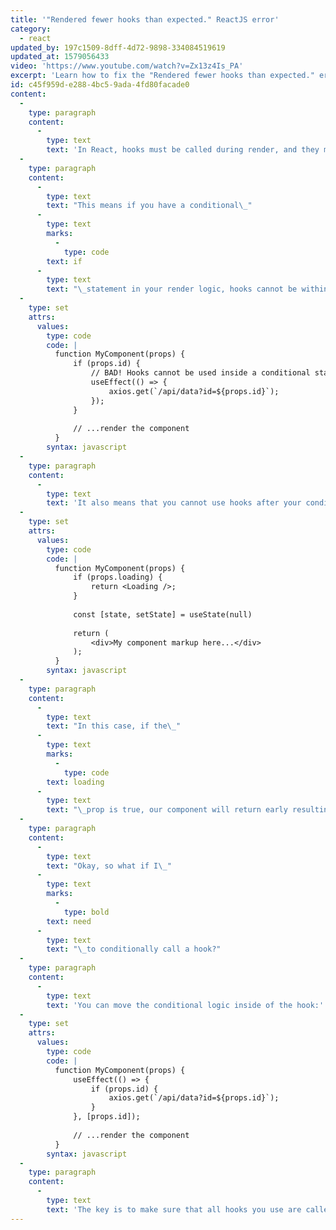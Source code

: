 ```yaml
---
title: '"Rendered fewer hooks than expected." ReactJS error'
category:
  - react
updated_by: 197c1509-8dff-4d72-9898-334084519619
updated_at: 1579056433
video: 'https://www.youtube.com/watch?v=Zx13z4Is_PA'
excerpt: 'Learn how to fix the "Rendered fewer hooks than expected." error with React Hooks.'
id: c45f959d-e288-4bc5-9ada-4fd80facade0
content:
  -
    type: paragraph
    content:
      -
        type: text
        text: 'In React, hooks must be called during render, and they must be called unconditionally and in the same order every render.'
  -
    type: paragraph
    content:
      -
        type: text
        text: "This means if you have a conditional\_"
      -
        type: text
        marks:
          -
            type: code
        text: if
      -
        type: text
        text: "\_statement in your render logic, hooks cannot be within the conditional branch."
  -
    type: set
    attrs:
      values:
        type: code
        code: |
          function MyComponent(props) {
              if (props.id) {
                  // BAD! Hooks cannot be used inside a conditional statement
                  useEffect(() => {
                      axios.get(`/api/data?id=${props.id}`);
                  });
              }
          
              // ...render the component
          }
        syntax: javascript
  -
    type: paragraph
    content:
      -
        type: text
        text: 'It also means that you cannot use hooks after your conditional statement, if your conditional statement returns early, ie:'
  -
    type: set
    attrs:
      values:
        type: code
        code: |
          function MyComponent(props) {
              if (props.loading) {
                  return <Loading />;
              }
          
              const [state, setState] = useState(null)
          
              return (
                  <div>My component markup here...</div>
              );
          }
        syntax: javascript
  -
    type: paragraph
    content:
      -
        type: text
        text: "In this case, if the\_"
      -
        type: text
        marks:
          -
            type: code
        text: loading
      -
        type: text
        text: "\_prop is true, our component will return early resulting in the hook sometimes being called instead of always being called."
  -
    type: paragraph
    content:
      -
        type: text
        text: "Okay, so what if I\_"
      -
        type: text
        marks:
          -
            type: bold
        text: need
      -
        type: text
        text: "\_to conditionally call a hook?"
  -
    type: paragraph
    content:
      -
        type: text
        text: 'You can move the conditional logic inside of the hook:'
  -
    type: set
    attrs:
      values:
        type: code
        code: |
          function MyComponent(props) {
              useEffect(() => {
                  if (props.id) {
                      axios.get(`/api/data?id=${props.id}`);
                  }
              }, [props.id]);
          
              // ...render the component
          }
        syntax: javascript
  -
    type: paragraph
    content:
      -
        type: text
        text: 'The key is to make sure that all hooks you use are called every render, because React is tracking the hook calls (and their order!) behind the scenes.'
---
```

